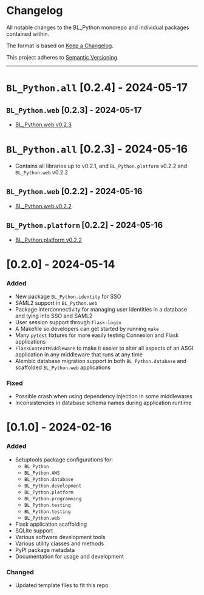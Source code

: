 # Changelog
All notable changes to the BL_Python monorepo and individual packages contained within.

The format is based on [Keep a Changelog](https://keepachangelog.com/en/1.1.0/).

This project adheres to [Semantic Versioning](https://semver.org/spec/v2.0.0.html).

---

# `BL_Python.all` [0.2.4] - 2024-05-17

## `BL_Python.web` [0.2.3] - 2024-05-17
- [BL_Python.web v0.2.3](https://github.com/uclahs-cds/BL_Python/blob/BL_Python.web-v0.2.3/src/web/CHANGELOG.md#023---2024-05-17)

# `BL_Python.all` [0.2.3] - 2024-05-16
- Contains all libraries up to v0.2.1, and `BL_Python.platform` v0.2.2 and `BL_Python.web` v0.2.2

## `BL_Python.web` [0.2.2] - 2024-05-16
- [BL_Python.web v0.2.2](https://github.com/uclahs-cds/BL_Python/blob/BL_Python.web-v0.2.2/src/web/CHANGELOG.md#022---2024-05-16)

## `BL_Python.platform` [0.2.2] - 2024-05-16
- [BL_Python.platform v0.2.2](https://github.com/uclahs-cds/BL_Python/blob/BL_Python.platform-v0.2.2/src/platform/CHANGELOG.md#022---2024-05-16)

# [0.2.0] - 2024-05-14
### Added
- New package `BL_Python.identity` for SSO
- SAML2 support in `BL_Python.web`
- Package interconnectivity for managing user identities in a database and tying into SSO and SAML2
- User session support through `flask-login`
- A Makefile so developers can get started by running `make`
- Many `pytest` fixtures for more easily testing Connexion and Flask applications
- `FlaskContextMiddleware` to make it easier to alter all aspects of an ASGI application in any middleware that runs at any time
- Alembic database migration support in both `BL_Python.database` and scaffolded `BL_Python.web` applications

### Fixed
- Possible crash when using dependency injection in some middlewares
- Inconsistencies in database schema names during application runtime

# [0.1.0] - 2024-02-16
### Added
- Setuptools package configurations for:
  - `BL_Python`
  - `BL_Python.AWS`
  - `BL_Python.database`
  - `BL_Python.development`
  - `BL_Python.platform`
  - `BL_Python.programming`
  - `BL_Python.testing`
  - `BL_Python.testing`
  - `BL_Python.web`
- Flask application scaffolding
- SQLite support
- Various software development tools
- Various utility classes and methods
- PyPI package metadata
- Documentation for usage and development

### Changed
- Updated template files to fit this repo
